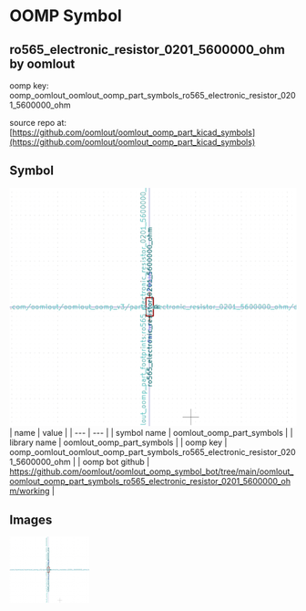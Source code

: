 # OOMP Symbol  
## ro565_electronic_resistor_0201_5600000_ohm  by oomlout  
  
oomp key: oomp_oomlout_oomlout_oomp_part_symbols_ro565_electronic_resistor_0201_5600000_ohm  
  
source repo at: [https://github.com/oomlout/oomlout_oomp_part_kicad_symbols](https://github.com/oomlout/oomlout_oomp_part_kicad_symbols)  
## Symbol  
  
[![working.png](working_600.png)](working.png)  
| name | value | 
| --- | --- | 
| symbol name | oomlout_oomp_part_symbols | 
| library name | oomlout_oomp_part_symbols | 
| oomp key | oomp_oomlout_oomlout_oomp_part_symbols_ro565_electronic_resistor_0201_5600000_ohm | 
| oomp bot github | https://github.com/oomlout/oomlout_oomp_symbol_bot/tree/main/oomlout_oomlout_oomp_part_symbols_ro565_electronic_resistor_0201_5600000_ohm/working | 
## Images  
  
[![working.png](working_140.png)](working.png)  
